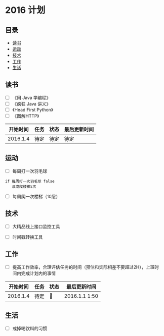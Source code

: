 # 2016 计划

## 目录

* [读书](#读书)
* [运动](#运动)
* [技术](#技术)
* [工作](#生活)
* [生活](#工作)

## 读书

- [ ] 《用 Java 学编程》
- [ ] 《疯狂 Java 讲义》
- [ ] 《Head First Python》
- [ ] 《图解HTTP》

|开始时间|任务                               |状态|最后更新时间|
|--------|-----------------------------------|----|------------|
|2016.1.4|待定                               |待定|待定        |

## 运动

- [ ] 每周打一次羽毛球

```
if 每周打一次羽毛球 false
   改成爬楼梯5次
```
- [ ] 每周爬一次楼梯（10层）



## 技术

- [ ] 大精品线上接口监控工具
- [ ] 时间戳转换工具



## 工作

- [ ] 提高工作效率，合理评估任务的时间（预估和实际相差不要超过2H），上班时间内完成计划内的事情

|开始时间  |任务                                |状态    |最后更新时间  |
|----------|------------------------------------|--------|--------------|
|2016.1.4  |待定                                |:muscle:|2016.1.1 1:50 |


## 生活

- [ ] 戒掉喝饮料的习惯
